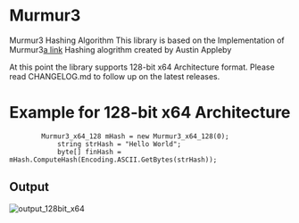 # Murmur3
Murmur3 Hashing Algorithm
This library is based on the Implementation of Murmur3[a link](https://github.com/aappleby/smhasher/wiki/MurmurHash3) Hashing alogrithm created by Austin Appleby 

At this point the library supports 128-bit x64 Architecture format.
Please read CHANGELOG.md to follow up on the latest releases.

# Example for 128-bit x64 Architecture

```
	    Murmur3_x64_128 mHash = new Murmur3_x64_128(0);
            string strHash = "Hello World";
            byte[] finHash = mHash.ComputeHash(Encoding.ASCII.GetBytes(strHash));
```
## Output
![output_128bit_x64](https://user-images.githubusercontent.com/10596504/42173045-ccb4998c-7deb-11e8-8c04-3d71e4e7d9f6.PNG)


